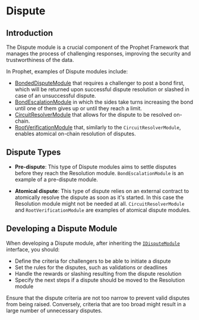 # Dispute

## Introduction

The Dispute module is a crucial component of the Prophet Framework that manages the process of challenging responses, improving the security and trustworthiness of the data.

In Prophet, examples of Dispute modules include:
- [BondedDisputeModule](./dispute/bonded_dispute_module.md) that requires a challenger to post a bond first, which will be returned upon successful dispute resolution or slashed in case of an unsuccessful dispute.
- [BondEscalationModule](./dispute/bond_escalation_module.md) in which the sides take turns increasing the bond until one of them gives up or until they reach a limit.
- [CircuitResolverModule](./dispute/circuit_resolver_module.md) that allows for the dispute to be resolved on-chain.
- [RootVerificationModule](./dispute/root_verification_module.md) that, similarly to the `CircuitResolverModule`, enables atomical on-chain resolution of disputes.

## Dispute Types

- **Pre-dispute**: This type of Dispute modules aims to settle disputes before they reach the Resolution module. `BondEscalationModule` is an example of a pre-dispute module.

- **Atomical dispute**: This type of dispute relies on an external contract to atomically resolve the dispute as soon as it's started. In this case the Resolution module might not be needed at all. `CircuitResolverModule` and `RootVerificationModule` are examples of atomical dispute modules.

## Developing a Dispute Module

When developing a Dispute module, after inheriting the [`IDisputeModule`](/solidity/interfaces/core/modules/dispute/IDisputeModule.sol/interface.IDisputeModule.md) interface, you should:

- Define the criteria for challengers to be able to initiate a dispute
- Set the rules for the disputes, such as validations or deadlines
- Handle the rewards or slashing resulting from the dispute resolution
- Specify the next steps if a dispute should be moved to the Resolution module

Ensure that the dispute criteria are not too narrow to prevent valid disputes from being raised. Conversely, criteria that are too broad might result in a large number of unnecessary disputes.
